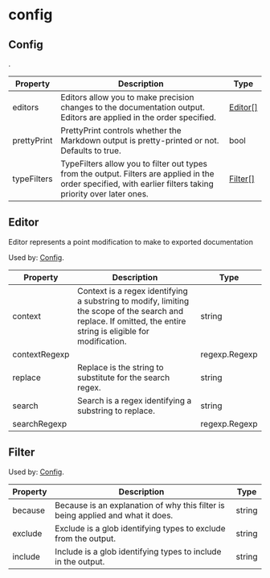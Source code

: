 config
======

<a id="config"></a>Config
-------------------------

.

| Property    | Description                                                                                                                                                  | Type                |
|-------------|--------------------------------------------------------------------------------------------------------------------------------------------------------------|---------------------|
| editors     | Editors allow you to make precision changes to the documentation output. Editors are applied in the order specified.                                         | [Editor[]](#editor) |
| prettyPrint | PrettyPrint controls whether the Markdown output is pretty-printed or not. Defaults to true.                                                                 | bool                |
| typeFilters | TypeFilters allow you to filter out types from the output. Filters are applied in the order specified, with earlier filters taking priority over later ones. | [Filter[]](#filter) |

<a id="editor"></a>Editor
-------------------------

Editor represents a point modification to make to exported documentation

Used by: [Config](#config).

| Property      | Description                                                                                                                                                     | Type          |
|---------------|-----------------------------------------------------------------------------------------------------------------------------------------------------------------|---------------|
| context       | Context is a regex identifying a substring to modify, limiting the scope of the search and replace. If omitted, the entire string is eligible for modification. | string        |
| contextRegexp |                                                                                                                                                                 | regexp.Regexp |
| replace       | Replace is the string to substitute for the search regex.                                                                                                       | string        |
| search        | Search is a regex identifying a substring to replace.                                                                                                           | string        |
| searchRegexp  |                                                                                                                                                                 | regexp.Regexp |

<a id="filter"></a>Filter
-------------------------

Used by: [Config](#config).

| Property | Description                                                                     | Type   |
|----------|---------------------------------------------------------------------------------|--------|
| because  | Because is an explanation of why this filter is being applied and what it does. | string |
| exclude  | Exclude is a glob identifying types to exclude from the output.                 | string |
| include  | Include is a glob identifying types to include in the output.                   | string |
